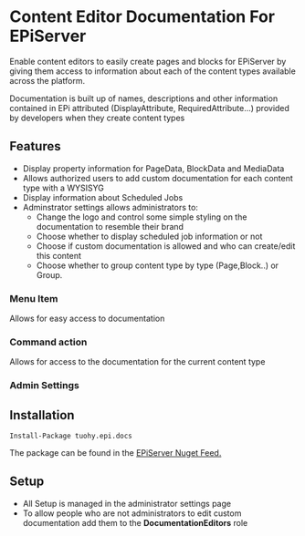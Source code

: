 # Content Editor Documentation For EPiServer
Enable content editors to easily create pages and blocks for EPiServer by giving them access to information about each of the content types available across the platform. 

Documentation is built up of names, descriptions and other information contained in EPi attributed (DisplayAttribute, RequiredAttribute...) provided by developers when they create content types


## Features

* Display property information for PageData, BlockData and MediaData
* Allows authorized users to add custom documentation for each content type with a WYSISYG
* Display information about Scheduled Jobs
* Adminstrator settings allows administrators to:
  * Change the logo and control some simple styling on the documentation to resemble their brand
  * Choose whether to display scheduled job information or not
  * Choose if custom documentation is allowed and who can create/edit this content
  * Choose whether to group content type by type (Page,Block..) or Group.

### Menu Item
Allows for easy access to documentation


### Command action
Allows for access to the documentation for the current content type

### Admin Settings



## Installation

```
Install-Package tuohy.epi.docs
```

The package can be found in the [EPiServer Nuget Feed.](http://nuget.episerver.com)

## Setup

* All Setup is managed in the administrator settings page
* To allow people who are not administrators to edit custom documentation add them to the **DocumentationEditors** role 
